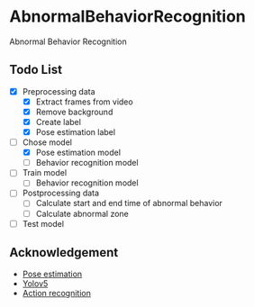 # AbnormalBehaviorRecognition
Abnormal Behavior Recognition

## Todo List

- [x] Preprocessing data
    - [x] Extract frames from video
    - [x] Remove background
    - [x] Create label
    - [x] Pose estimation label

- [ ] Chose model
    - [x] Pose estimation model
    - [ ] Behavior recognition model

- [ ] Train model
    - [ ] Behavior recognition model

- [ ] Postprocessing data
    - [ ] Calculate start and end time of abnormal behavior
    - [ ] Calculate abnormal zone

- [ ] Test model

## Acknowledgement

- [Pose estimation](https://github.com/BakingBrains/Pose_estimation/tree/main)
- [Yolov5](https://pytorch.org/hub/ultralytics_yolov5/)
- [Action recognition](https://github.com/cjf8899/Development_of_abnormal_behavior_recognition)
